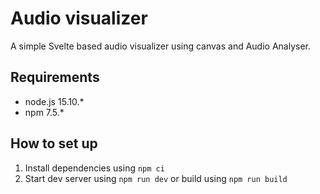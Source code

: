 # Audio visualizer

A simple Svelte based audio visualizer using canvas and Audio Analyser.

## Requirements

-   node.js 15.10.\*
-   npm 7.5.\*

## How to set up

1. Install dependencies using `npm ci`
2. Start dev server using `npm run dev` or build using `npm run build`
